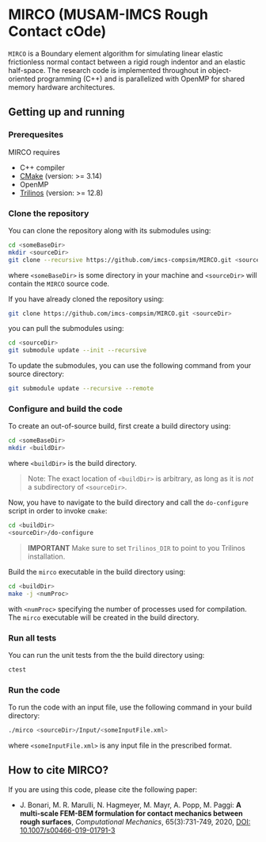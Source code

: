 # MIRCO (MUSAM-IMCS Rough Contact cOde)

`MIRCO` is a Boundary element algorithm for simulating linear elastic frictionless normal contact between a rigid rough indentor and an elastic half-space. The research code is implemented throughout in object-oriented programming (C++) and is parallelized with OpenMP for shared memory hardware architectures.

## Getting up and running

### Prerequesites

MIRCO requires

- C++ compiler
- [CMake](www.cmake.org) (version: >= 3.14)
- OpenMP
- [Trilinos](https://github.com/trilinos/Trilinos) (version: >= 12.8)

### Clone the repository

You can clone the repository along with its submodules using:

```bash
cd <someBaseDir>
mkdir <sourceDir>
git clone --recursive https://github.com/imcs-compsim/MIRCO.git <sourceDir>
```
where `<someBaseDir>` is some directory in your machine and `<sourceDir>` will contain the `MIRCO` source code.

If you have already cloned the repository using:
```bash
git clone https://github.com/imcs-compsim/MIRCO.git <sourceDir>
```
you can pull the submodules using:
```bash
cd <sourceDir>
git submodule update --init --recursive
```
To update the submodules, you can use the following command from your source directory:
```bash
git submodule update --recursive --remote
```

### Configure and build the code

To create an out-of-source build, first create a build directory using:
```bash
cd <someBaseDir>
mkdir <buildDir>
```
where `<buildDir>` is the build directory.

> Note: The exact location of `<buildDir>` is arbitrary, as long as it is _not_ a subdirectory of `<sourceDir>`.

Now, you have to navigate to the build directory and call the `do-configure` script in order to invoke `cmake`:
```bash
cd <buildDir>
<sourceDir>/do-configure
```

> **IMPORTANT** Make sure to set `Trilinos_DIR` to point to you Trilinos installation.

Build the `mirco` executable in the build directory using:
```bash
cd <buildDir>
make -j <numProc>
```
with `<numProc>` specifying the number of processes used for compilation.
The `mirco` executable will be created in the build directory.

### Run all tests

You can run the unit tests from the the build directory using:
```bash
ctest
```

### Run the code

To run the code with an input file, use the following command in your build directory:
```bash
./mirco <sourceDir>/Input/<someInputFile.xml>
```
where `<someInputFile.xml>` is any input file in the prescribed format.

## How to cite MIRCO?

If you are using this code, please cite the following paper:

- J. Bonari, M. R. Marulli, N. Hagmeyer, M. Mayr, A. Popp, M. Paggi: **A multi-scale FEM-BEM formulation for contact mechanics between rough surfaces**, _Computational Mechanics_, 65(3):731-749, 2020, [DOI: 10.1007/s00466-019-01791-3](https://doi.org/10.1007/s00466-019-01791-3)
